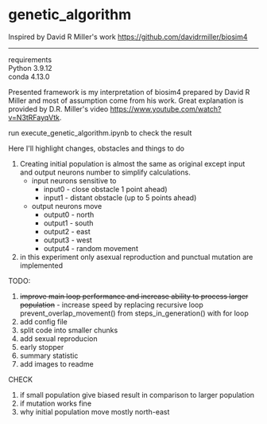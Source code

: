 # genetic_algorithm

Inspired by David R Miller's work
https://github.com/davidrmiller/biosim4


-------------------
requirements  
Python 3.9.12  
conda 4.13.0  

Presented framework is my interpretation of biosim4 prepared by David R Miller and most of assumption come from his work. Great explanation is provided by D.R. Miller's video https://www.youtube.com/watch?v=N3tRFayqVtk. 

run execute_genetic_algorithm.ipynb to check the result

Here I'll highlight changes, obstacles and things to do

1) Creating initial population is almost the same as original except input and output neurons number to simplify calculations.
    * input neurons sensitive to  
        + input0 - close obstacle 1 point ahead)  
        + input1 - distant obstacle (up to 5 points ahead)  
    * output neurons move  
        + output0 - north  
        + output1 - south  
        + output2 - east  
        + output3 - west  
        + output4 - random movement 
2) in this experiment only asexual reproduction and punctual mutation are implemented

TODO:
1) ~~improve main loop performance and increase ability to process larger population~~ - increase speed by replacing recursive loop prevent_overlap_movement() from steps_in_generation() with for loop
2) add config file
3) split code into smaller chunks
4) add sexual reproducion
5) early stopper
6) summary statistic
7) add images to readme

CHECK
1) if small population give biased result in comparison to larger population
2) if mutation works fine
3) why initial population move mostly north-east
